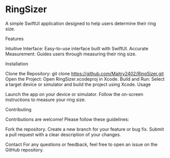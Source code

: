 # RingSizer
A simple SwiftUI application designed to help users determine their ring size.

Features

Intuitive Interface: Easy-to-use interface built with SwiftUI.
Accurate Measurement: Guides users through measuring their ring size.

Installation

Clone the Repository: git clone https://github.com/Maitry2402/RingSizer.git
Open the Project: Open RingSizer.xcodeproj in Xcode.
Build and Run: Select a target device or simulator and build the project using Xcode.
Usage

Launch the app on your device or simulator.
Follow the on-screen instructions to measure your ring size.

Contributing

Contributions are welcome! Please follow these guidelines:

Fork the repository.
Create a new branch for your feature or bug fix.
Submit a pull request with a clear description of your changes.

Contact
For any questions or feedback, feel free to open an issue on the GitHub repository.

